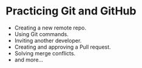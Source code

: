 # Practicing Git and GitHub
- Creating a new remote repo.
- Using Git commands.
- Inviting another developer.
- Creating and approving a Pull request.
- Solving merge conflicts.
- and more...